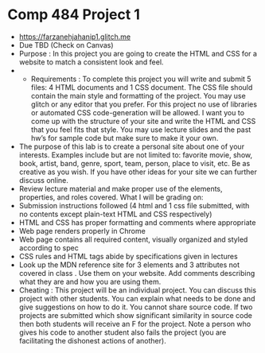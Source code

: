 # Comp 484 Project 1
* https://farzanehjahanip1.glitch.me
* Due TBD (Check on Canvas)
* Purpose : In this project you are going to create the HTML and CSS for a website to match a
consistent look and feel.
* * Requirements : To complete this project you will write and submit 5 files: 4 HTML documents
and 1 CSS document. The CSS file should contain the main style and formatting of the project.
You may use glitch or any editor that you prefer. For this project no use of libraries or automated
CSS code-generation will be allowed. I want you to come up with the structure of your site and
write the HTML and CSS that you feel fits that style. You may use lecture slides and the past
hw’s for sample code but make sure to make it your own.
* The purpose of this lab is to create a personal site about one of your interests. Examples
include but are not limited to: favorite movie, show, book, artist, band, genre, sport, team,
person, place to visit, etc. Be as creative as you wish. If you have other ideas for your site we
can further discuss online.
* Review lecture material and make proper use of the elements, properties, and roles covered.
What I will be grading on:
* Submission instructions followed (4 html and 1 css file submitted, with no contents
except plain-text HTML and CSS respectively)
* HTML and CSS has proper formatting and comments where appropriate
* Web page renders properly in Chrome
* Web page contains all required content, visually organized and styled according to spec
* CSS rules and HTML tags abide by specifications given in lectures
* Look up the MDN reference site for 3 elements and 3 attributes not covered in class .
Use them on your website. Add comments describing what they are and how you are
using them.
* Cheating : This project will be an individual project. You can discuss this project with other
students. You can explain what needs to be done and give suggestions on how to do it. You
cannot share source code. If two projects are submitted which show significant similarity in
source code then both students will receive an F for the project. Note a person who gives his
code to another student also fails the project (you are facilitating the dishonest actions of
another).
